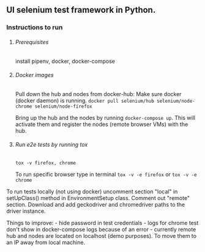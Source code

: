 ## UI selenium test framework in Python.

### Instructions to run

1. ###### Prerequisites
    
    install pipenv, docker, docker-compose

2. ###### Docker images

    Pull down the hub and nodes from docker-hub:
        Make sure docker (docker daemon) is running.
        `docker pull selenium/hub selenium/node-chrome selenium/node-firefox`

    Bring up the hub and the nodes by running `docker-compose up`.
        This will activate them and register the nodes (remote browser VMs) with the hub.

3. ###### Run e2e tests by running tox
    `tox -v firefox, chrome`

    To run specific browser type in terminal `tox -v -e firefox` or `tox -v -e chrome`
    
To run tests locally (not using docker) uncomment section "local" in setUpClass() method in EnvironmentSetup class.
Comment out "remote" section.
Download and add geckodriver and chromedriver paths to the driver instance. 


Things to improve:
    - hide password in test credentials
    - logs for chrome test don't show in docker-compose logs because of an error
    - currently remote hub and nodes are located on localhost (demo purposes). To move them to an IP away from local machine. 

